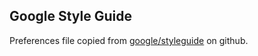 ## Google Style Guide

Preferences file copied from [google/styleguide](https://github.com/google/styleguide/blob/gh-pages/eclipse-java-google-style.xml) on github.
